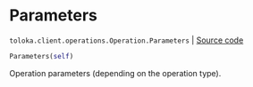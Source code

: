 # Parameters
`toloka.client.operations.Operation.Parameters` | [Source code](https://github.com/Toloka/toloka-kit/blob/v1.1.2/src/client/operations.py#L89)

```python
Parameters(self)
```

Operation parameters (depending on the operation type).

